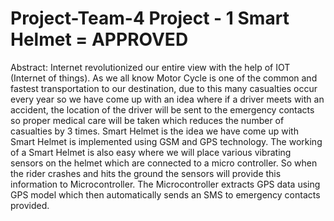 # Project-Team-4 Project - 1 Smart Helmet = APPROVED
Abstract: Internet revolutionized our entire view with the help of IOT (Internet of things). As we all know Motor Cycle is one of the common and fastest transportation to our destination, due to this many casualties occur every year so we have come up with an idea where if a driver meets with an accident, the location of the driver will be sent to the emergency contacts so proper medical care will be taken which reduces the number of casualties by 3 times. Smart Helmet is the idea we have come up with
Smart Helmet is implemented using GSM and GPS technology. The working of a Smart Helmet is also easy where we will place various vibrating sensors on the helmet which are connected to a micro controller. So when the rider crashes and hits the ground the sensors will provide this information to Microcontroller. The Microcontroller extracts GPS data using GPS model which then automatically sends an SMS to emergency contacts provided.
